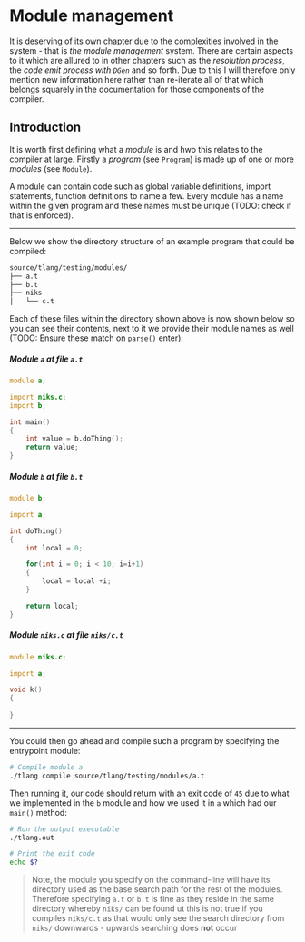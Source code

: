 Module management
=================

It is deserving of its own chapter due to the complexities involved in the system - that is _the module management_ system. There are certain aspects to it which are allured to in other chapters such as the _resolution process_, the _code emit process with `DGen`_ and so forth. Due to this I will therefore only mention new information here rather than re-iterate all of that which belongs squarely in the documentation for those components of the compiler.

## Introduction

It is worth first defining what a _module_ is and hwo this relates to the compiler at large. Firstly a _program_ (see `Program`) is made up of one or more _modules_ (see `Module`).

A module can contain code such as global variable definitions, import statements, function definitions to name a few. Every module has a name within the given program and these names must be unique (TODO: check if that is enforced).

---

Below we show the directory structure of an example program that could be compiled:

```bash
source/tlang/testing/modules/
├── a.t
├── b.t
├── niks
│   └── c.t
```

Each of these files within the directory shown above is now shown below so you can see their contents, next to it we provide their module names as well (TODO: Ensure these match on `parse()` enter):

##### Module `a` at file `a.t`

```d
module a;

import niks.c;
import b;

int main()
{
	int value = b.doThing();
	return value;
}
```

##### Module `b` at file `b.t`

```d
module b;

import a;

int doThing()
{
    int local = 0;

    for(int i = 0; i < 10; i=i+1)
    {
        local = local +i;
    }

    return local;
}
```

##### Module `niks.c` at file `niks/c.t`

```d
module niks.c;

import a;

void k()
{
    
}
```

---

You could then go ahead and compile such a program by specifying the entrypoint module:

```bash
# Compile module a
./tlang compile source/tlang/testing/modules/a.t
```

Then running it, our code should return with an exit code of `45` due to what we implemented in the `b` module and how we used it in `a` which had our `main()` method:

```bash
# Run the output executable
./tlang.out

# Print the exit code
echo $?
```

> Note, the module you specify on the command-line will have its directory used as the base search path for the rest of the modules. Therefore specifying `a.t` or `b.t` is fine as they reside in the same directory whereby `niks/` can be found ut this is not true if you compiles `niks/c.t` as that would only see the search directory from `niks/` downwards - upwards searching does **not** occur